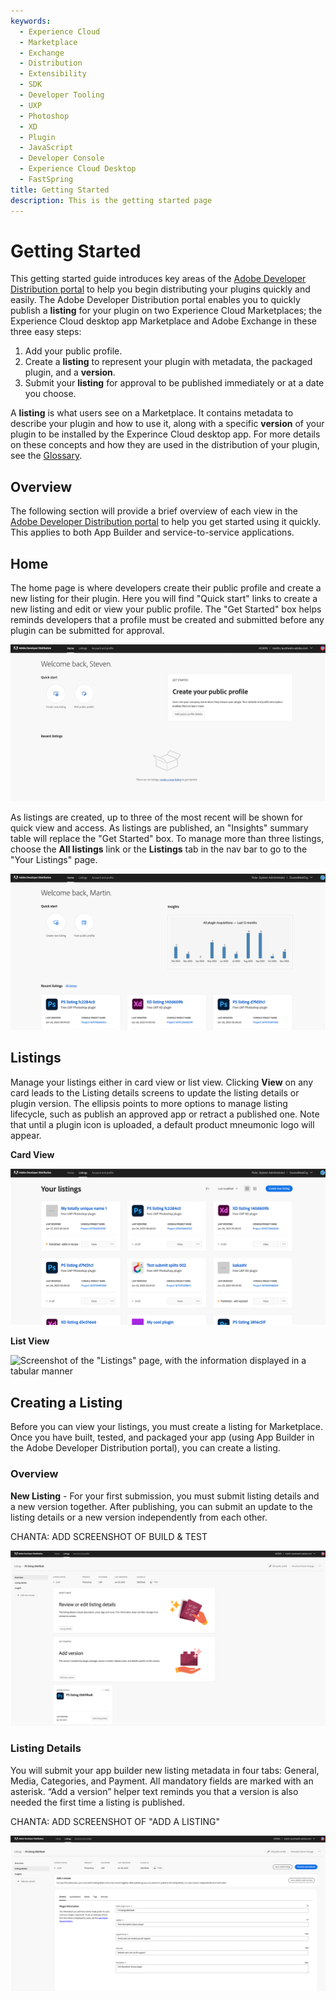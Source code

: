 ```yaml
---
keywords:
  - Experience Cloud
  - Marketplace
  - Exchange
  - Distribution
  - Extensibility
  - SDK
  - Developer Tooling
  - UXP
  - Photoshop
  - XD
  - Plugin
  - JavaScript
  - Developer Console
  - Experience Cloud Desktop
  - FastSpring
title: Getting Started
description: This is the getting started page
---
```


# Getting Started

This getting started guide introduces key areas of the [Adobe Developer Distribution portal](/distribute/home) to help you begin distributing your plugins quickly and easily. The Adobe Developer Distribution portal enables you to quickly publish a **listing** for your plugin on two Experience Cloud Marketplaces; the Experience Cloud desktop app Marketplace and Adobe Exchange in these three easy steps:

1. Add your public profile.
2. Create a **listing** to represent your plugin with metadata, the packaged plugin, and a **version**.
3. Submit your **listing** for approval to be published immediately or at a date you choose.

<InlineAlert slots="text" variant="help"/>

A **listing** is what users see on a Marketplace. It contains metadata to describe your plugin and how to use it, along with a specific **version** of your plugin to be installed by the Experince Cloud desktop app. For more details on these concepts and how they are used in the distribution of your plugin, see the [Glossary](./glossary.md).

## Overview

The following section will provide a brief overview of each view in the [Adobe Developer Distribution portal](/distribute/home) to help you get started using it quickly. This applies to both App Builder and service-to-service applications. 

## Home

The home page is where developers create their public profile and create a new listing for their plugin. Here you will find "Quick start" links to create a new listing and edit or view your public profile. The "Get Started" box helps reminds developers that a profile must be created and submitted before any plugin can be submitted for approval.

![Screenshot of the home page without any created plugins](../images/DD_Home_first_time_user_sm.jpg)

As listings are created, up to three of the most recent will be shown for quick view and access. As listings are published, an "Insights" summary table will replace the "Get Started" box. To manage more than three listings, choose the **All listings** link or the **Listings** tab in the nav bar to go to the "Your Listings" page.

![Screenshot of the home page with links to three plugins](../images/DD_Home_returning_user.png)

## Listings

Manage your listings either in card view or list view. Clicking **View** on any card leads to the Listing details screens to update the listing details or plugin version. The ellipsis points to more options to manage listing lifecycle, such as publish an approved app or retract a published one. Note that until a plugin icon is uploaded, a default product mneumonic logo will appear.

**Card View**

![Screenshot of the listings page](../images/Your_Listings_card_view.png)

**List View**

![Screenshot of the "Listings" page, with the information displayed in a tabular manner](../images/Your_Listings_list_view.png)

## Creating a Listing

Before you can view your listings, you must create a listing for Marketplace. Once you have built, tested, and packaged your app (using App Builder in the Adobe Developer Distribution portal), you can create a listing.

### Overview

**New Listing** - For your first submission, you must submit listing details and a new version together. After publishing, you can submit an update to the listing details or a new version independently from each other. 

CHANTA: ADD SCREENSHOT OF BUILD & TEST

![Screenshot of the listing page of a new listing](../images/Listing_Overview_new_listing.png)

### Listing Details

You will submit your app builder new listing metadata in four tabs: General, Media, Categories, and Payment. All mandatory fields are marked with an asterisk. “Add a version” helper text reminds you that a version is also needed the first time a listing is published.

CHANTA: ADD SCREENSHOT OF "ADD A LISTING" 

![Screenshot of the listing details page with a form to edit the plugin information](../images/Listing_Details_new_listing.png)



